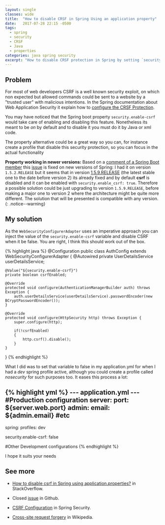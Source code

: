 ```yaml
---
layout: single
classes: wide
title:  "How to disable CRSF in Spring Using an application property"
date:   2017-07-28 22:15 -0500
tags:
  - spring
  - security
  - CRSF
  - Java
  - properties
categories: java spring security 
excerpt: "How to disable CRSF protection in Spring by setting `security.enable_csrf: false` in the application.properties"
---
```


## Problem 
For most of web developers <abr title="Cross-site request forgery">CSRF</abr> is a well known security exploit, on which non expected but allowed commands could be sent to a website by a "trusted user" with malicious intentions. In the Spring documentation about Web Application Security it explain how to [configure the CRSF Protection][5]. 

You may have noticed that the Spring boot property `security.enable-csrf` would take care of enabling and disabling this feature. Nonetheless its meant to be *on* by default and to disable it you must do it by Java or xml code.

The property alternative could be a great way so you can, for instance create a profile that disable this security protection, so you can focus in the actual functionality

 
 **Property working in newer versions:** Based on a [comment of a Spring Boot member][1] this [issue][3] is fixed on new versions of Spring: I had it on version `1.5.2.RELEASE` but it seems that in version [1.5.9.RELEASE][2] (the latest stable one to the date before version 2) its already fixed and by default **csrf** is disabled and it can be enabled with `security.enable_csrf: true`. Therefore a possible solution could be just upgrading to version `1.5.9.RELEASE`, before making a major one to version 2 where the architecture might be quite more different. The solution that will be presented is compatible with any version. 
 {: .notice--warning}

## My solution
As the `WebSecurityConfigurerAdapter` uses an imperative approach you can inject the value of the `security.enable-csrf` variable and disable CSRF  when it be false. You are right, I think this should work out of the box.

{% highlight java %}
@Configuration
public class AuthConfig extends WebSecurityConfigurerAdapter {
    @Autowired
    private UserDetailsService userDetailsService;

    @Value("${security.enable-csrf}")
    private boolean csrfEnabled;

    @Override
    protected void configure(AuthenticationManagerBuilder auth) throws Exception {
        auth.userDetailsService(userDetailsService).passwordEncoder(new BCryptPasswordEncoder());
    }

    @Override
    protected void configure(HttpSecurity http) throws Exception {
        super.configure(http);

        if(!csrfEnabled)
        {
            http.csrf().disable();
        }
    }
}
{% endhighlight %} 

What I did was to set that variable to false in my application.yml for when I had a *dev* spring profile active, although you could create a profile called *nosecurity* for such purposes too. It eases this process a lot:

{% highlight yml %}
--- application.yml ---
#Production configuration
server:
    port: ${server.web.port}
admin:
    email: ${admin.email}
#etc
---
spring:
    profiles: dev

security.enable-csrf: false

#Other Development configurations
{% endhighlight %}    

I hope it suits your needs

## See more

* [How to disable csrf in Spring using application.properties?][4] in StackOverflow.
* Closed [issue][1] in Github.
* [CSRF Configuration][5] in Spring Security.
* [Cross-site request forgery](https://en.wikipedia.org/wiki/Cross-site_request_forgery) in Wikipedia.

  [1]: https://github.com/spring-projects/spring-boot/issues/11170#issuecomment-350805732
  [2]: https://mvnrepository.com/artifact/org.springframework.boot/spring-boot-dependencies/1.5.9.RELEASE
  [3]:https://github.com/spring-projects/spring-boot/issues/11170
  [4]: https://stackoverflow.com/questions/44824382/how-to-disable-csrf-in-spring-using-application-properties/45383128#45383128
  [5]: https://docs.spring.io/spring-security/site/docs/current/reference/html/csrf.html#csrf-configure